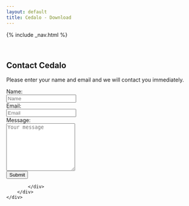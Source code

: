 ```yaml
---
layout: default
title: Cedalo - Download
---
```


<section id="banner" class="downloadpage" role="banner">
<!-- leave unchanged from here  --> 
    {% include _nav.html %}      
    <div class="container">
        <div class="row flex-start" class="align-items: flex-start;">
            <div class="col-md-12 col-sm-12">
                <div class="downloadpage-spacer">
                    <p>&nbsp;</p>
                </div>
            </div>
<!-- until here for nav menus to work smoothly  -->
            <div class="downloadpage-box">
                <div class="col-md-8 col-sm-8 col-md-offset-2 col-sm-offset-2">
                    <h1 class="section-header">Contact Cedalo</h1>
                    <p>Please enter your name and email and we will contact you immediately.</p>
                </div>
                <form class="form-horizontal control-label contactcedalo">
                    <div class="form-group">
                        <label for="inputName" class="col-sm-2">Name:</label>
                        <div class="col-sm-8">
                        <input type="text" class="form-control" id="inputName" placeholder="Name">
                        </div>
                    </div>
                    <div class="form-group">
                        <label for="inputEmail" class="col-sm-2">Email:</label>
                        <div class="col-sm-8">
                        <input type="email" class="form-control" id="inputEmail" placeholder="Email">
                        </div>
                    </div>
                    <div class="form-group">
                        <label for="inputMessage" class="col-sm-2">Message:</label>
                        <div class="col-sm-8">
                        <textarea class="form-control" rows="8" id="inputMessage" placeholder="Your message"></textarea>
                        </div>
                    </div>
                    <div class="form-group">
                        <div class="col-sm-offset-8 col-sm-8">
                        <button type="submit" class="btn btn-large">Submit</button>
                        </div>
                    </div>
                </form>
                
            </div>
        </div>
    </div>
</section><!-- banner -->





